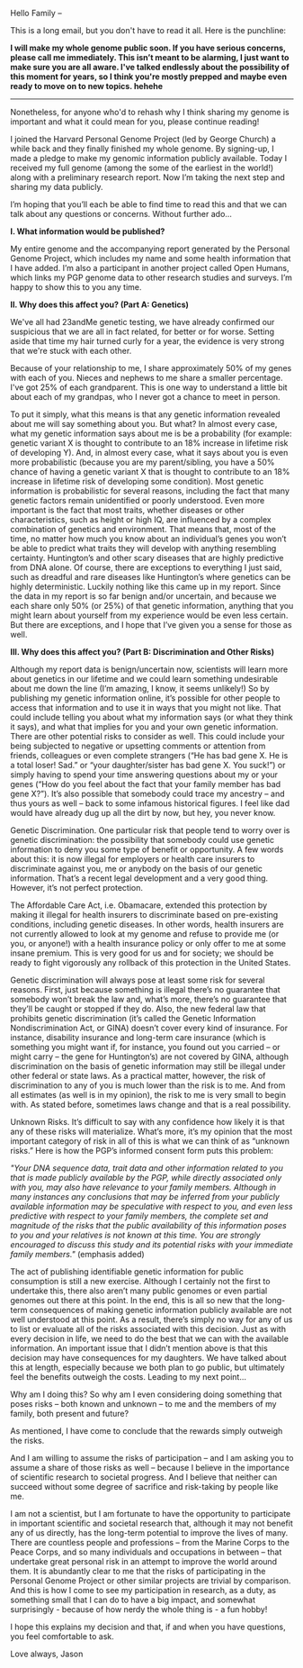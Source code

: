 
Hello Family –

This is a long email, but you don't have to read it all. Here is the punchline:

**I will make my whole genome public soon. If you have serious concerns, please call me immediately. This isn’t meant to be alarming, I just want to make sure you are all aware. I've talked endlessly about the possibility of this moment for years, so I think you're mostly prepped and maybe even ready to move on to new topics. hehehe**

---

Nonetheless, for anyone who'd to rehash why I think sharing my genome is important and what it could mean for you, please continue reading!

I joined the Harvard Personal Genome Project (led by George Church) a while back and they finally finished my whole genome. By signing-up, I made a pledge to make my genomic information publicly available. Today I received my full genome (among the some of the earliest in the world!) along with a preliminary research report. Now I’m taking the next step and sharing my data publicly. 

I’m hoping that you’ll each be able to find time to read this and that we can talk about any questions or concerns. Without further ado…

**I. What information would be published?**

My entire genome and the accompanying report generated by the Personal Genome Project, which includes my name and some health information that I have added. I’m also a participant in another project called Open Humans, which links my PGP genome data to other research studies and surveys. I’m happy to show this to you any time.

**II. Why does this affect you? (Part A: Genetics)**

We've all had 23andMe genetic testing, we have already confirmed our suspicious that we are all in fact related, for better or for worse. Setting aside that time my hair turned curly for a year, the evidence is very strong that we're stuck with each other. 

Because of your relationship to me, I share approximately 50% of my genes with each of you. Nieces and nephews to me share a smaller percentage. I've got 25% of each grandparent. This is one way to understand a little bit about each of my grandpas, who I never got a chance to meet in person. 

To put it simply, what this means is that any genetic information revealed about me will say something about you. But what? In almost every case, what my genetic information says about me is be a probability (for example: genetic variant X is thought to contribute to an 18% increase in lifetime risk of developing Y). And, in almost every case, what it says about you is even more probabilistic (because you are my parent/sibling, you have a 50% chance of having a genetic variant X that is thought to contribute to an 18% increase in lifetime risk of developing some condition). Most genetic information is probabilistic for several reasons, including the fact that many genetic factors remain unidentified or poorly understood. Even more important is the fact that most traits, whether diseases or other characteristics, such as height or high IQ, are influenced by a complex combination of genetics and environment. That means that, most of the time, no matter how much you know about an individual’s genes you won’t be able to predict what traits they will develop with anything resembling certainty. Huntington’s and other scary diseases that are highly predictive from DNA alone. Of course, there are exceptions to everything I just said, such as dreadful and rare diseases like Huntington’s where genetics can be highly deterministic. Luckily nothing like this came up in my report. Since the data in my report is so far benign and/or uncertain, and because we each share only 50% (or 25%) of that genetic information, anything that you might learn about yourself from my experience would be even less certain. But there are exceptions, and I hope that I’ve given you a sense for those as well.

**III. Why does this affect you? (Part B: Discrimination and Other Risks)**

Although my report data is benign/uncertain now, scientists will learn more about genetics in our lifetime and we could learn something undesirable about me down the line (I’m amazing, I know, it seems unlikely!) So by publishing my genetic information online, it’s possible for other people to access that information and to use it in ways that you might not like. That could include telling you about what my information says (or what they think it says), and what that implies for you and your own genetic information. There are other potential risks to consider as well. This could include your being subjected to negative or upsetting comments or attention from friends, colleagues or even complete strangers (“He has bad gene X. He is a total loser! Sad.” or “your daughter/sister has bad gene X. You suck!”) or simply having to spend your time answering questions about my or your genes (“How do you feel about the fact that your family member has bad gene X?”). It’s also possible that somebody could trace my ancestry – and thus yours as well – back to some infamous historical figures. I feel like dad would have already dug up all the dirt by now, but hey, you never know. 

Genetic Discrimination. One particular risk that people tend to worry over is genetic discrimination: the possibility that somebody could use genetic information to deny you some type of benefit or opportunity. A few words about this: it is now illegal for employers or health care insurers to discriminate against you, me or anybody on the basis of our genetic information. That’s a recent legal development and a very good thing. However, it’s not perfect protection. 

The Affordable Care Act, i.e. Obamacare, extended this protection by making it illegal for health insurers to discriminate based on pre-existing conditions, including genetic diseases. In other words, health insurers are not currently allowed to look at my genome and refuse to provide me (or you, or anyone!) with a health insurance policy or only offer to me at some insane premium. This is very good for us and for society; we should be ready to fight vigorously any rollback of this protection in the United States. 

Genetic discrimination will always pose at least some risk for several reasons. First, just because something is illegal there’s no guarantee that somebody won’t break the law and, what’s more, there’s no guarantee that they’ll be caught or stopped if they do. Also, the new federal law that prohibits genetic discrimination (it’s called the Genetic Information Nondiscrimination Act, or GINA) doesn’t cover every kind of insurance. For instance, disability insurance and long-term care insurance (which is something you might want if, for instance, you found out you carried – or might carry – the gene for Huntington’s) are not covered by GINA, although discrimination on the basis of genetic information may still be illegal under other federal or state laws. As a practical matter, however, the risk of discrimination to any of you is much lower than the risk is to me. And from all estimates (as well is in my opinion), the risk to me is very small to begin with. As stated before, sometimes laws change and that is a real possibility. 

Unknown Risks. It’s difficult to say with any confidence how likely it is that any of these risks will materialize. What’s more, it’s my opinion that the most important category of risk in all of this is what we can think of as “unknown risks.” Here is how the PGP’s informed consent form puts this problem: 

_"Your DNA sequence data, trait data and other information related to you that is made publicly available by the PGP, while directly associated only with you, may also have relevance to your family members. Although in many instances any conclusions that may be inferred from your publicly available information may be speculative with respect to you, and even less predictive with respect to your family members, the complete set and magnitude of the risks that the public availability of this information poses to you and your relatives is not known at this time. You are strongly encouraged to discuss this study and its potential risks with your immediate family members."_ (emphasis added)

The act of publishing identifiable genetic information for public consumption is still a new exercise. Although I certainly not the first to undertake this, there also aren’t many public genomes or even partial genomes out there at this point. In the end, this is all so new that the long-term consequences of making genetic information publicly available are not well understood at this point. As a result, there’s simply no way for any of us to list or evaluate all of the risks associated with this decision. Just as with every decision in life, we need to do the best that we can with the available information. An important issue that I didn’t mention above is that this decision may have consequences for my daughters. We have talked about this at length, especially because we both plan to go public, but ultimately feel the benefits outweigh the costs. Leading to my next point...

Why am I doing this? So why am I even considering doing something that poses risks – both known and unknown – to me and the members of my family, both present and future?

As mentioned, I have come to conclude that the rewards simply outweigh the risks.

And I am willing to assume the risks of participation – and I am asking you to assume a share of those risks as well – because I believe in the importance of scientific research to societal progress. And I believe that neither can succeed without some degree of sacrifice and risk-taking by people like me. 

I am not a scientist, but I am fortunate to have the opportunity to participate in important scientific and societal research that, although it may not benefit any of us directly, has the long-term potential to improve the lives of many. There are countless people and professions – from the Marine Corps to the Peace Corps, and so many individuals and occupations in between – that undertake great personal risk in an attempt to improve the world around them. It is abundantly clear to me that the risks of participating in the Personal Genome Project or other similar projects are trivial by comparison. And this is how I come to see my participation in research, as a duty, as something small that I can do to have a big impact, and somewhat surprisingly - because of how nerdy the whole thing is - a fun hobby! 

I hope this explains my decision and that, if and when you have questions, you feel comfortable to ask. 

Love always, 
Jason
